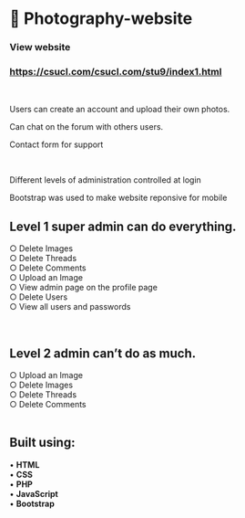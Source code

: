 # 🔴 Photography-website

### View website

### https://csucl.com/csucl.com/stu9/index1.html

<br>

Users can create an account and upload their own photos.

Can chat on the forum with others users.

Contact form for support

<br>

Different levels of administration controlled at login



Bootstrap was used to make website reponsive for mobile


## Level 1 super admin can do everything. <br>
○ Delete Images <br>
○ Delete Threads <br>
○ Delete Comments <br>
○ Upload an Image <br>
○ View admin page on the profile page <br>
○ Delete Users <br>
○ View all users and passwords <br>

<br>

## Level 2 admin can’t do as much. <br>
○ Upload an Image <br>
○ Delete Images <br>
○ Delete Threads <br>
○ Delete Comments <br> <br>


## Built using:

• **HTML** <br>
• **CSS** <br>
• **PHP** <br>
• **JavaScript** <br>
• **Bootstrap** <br>

